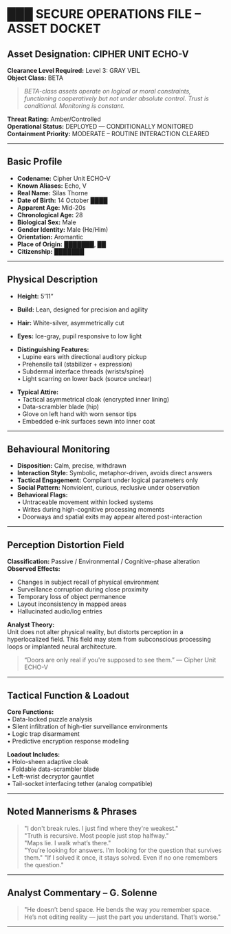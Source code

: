 
# ███ SECURE OPERATIONS FILE – ASSET DOCKET

## Asset Designation: CIPHER UNIT ECHO-V  
**Clearance Level Required:** Level 3: GRAY VEIL  
**Object Class:** BETA  
> *BETA-class assets operate on logical or moral constraints, functioning cooperatively but not under absolute control. Trust is conditional. Monitoring is constant.*

**Threat Rating:** Amber/Controlled  
**Operational Status:** DEPLOYED — CONDITIONALLY MONITORED  
**Containment Priority:** MODERATE – ROUTINE INTERACTION CLEARED  

---

## Basic Profile

- **Codename:** Cipher Unit ECHO-V  
- **Known Aliases:** Echo, V
- **Real Name:** Silas Thorne
- **Date of Birth:** 14 October ████  
- **Apparent Age:** Mid-20s  
- **Chronological Age:** 28  
- **Biological Sex:** Male  
- **Gender Identity:** Male (He/Him) 
- **Orientation:** Aromantic  
- **Place of Origin:** ███████, ██ 
- **Citizenship:**  ███████  

---

## Physical Description

- **Height:** 5’11”  
- **Build:** Lean, designed for precision and agility  
- **Hair:** White-silver, asymmetrically cut  
- **Eyes:** Ice-gray, pupil responsive to low light  
- **Distinguishing Features:**  
  • Lupine ears with directional auditory pickup  
  • Prehensile tail (stabilizer + expression)  
  • Subdermal interface threads (wrists/spine)  
  • Light scarring on lower back (source unclear)

- **Typical Attire:**  
  • Tactical asymmetrical cloak (encrypted inner lining)  
  • Data-scrambler blade (hip)  
  • Glove on left hand with worn sensor tips  
  • Embedded e-ink surfaces sewn into inner coat

---

## Behavioural Monitoring

- **Disposition:** Calm, precise, withdrawn  
- **Interaction Style:** Symbolic, metaphor-driven, avoids direct answers  
- **Tactical Engagement:** Compliant under logical parameters only  
- **Social Pattern:** Nonviolent, curious, reclusive under observation  
- **Behavioral Flags:**  
  • Untraceable movement within locked systems  
  • Writes during high-cognitive processing moments  
  • Doorways and spatial exits may appear altered post-interaction  

---

## Perception Distortion Field

**Classification:** Passive / Environmental / Cognitive-phase alteration  
**Observed Effects:**  
- Changes in subject recall of physical environment  
- Surveillance corruption during close proximity  
- Temporary loss of object permanence  
- Layout inconsistency in mapped areas  
- Hallucinated audio/log entries

**Analyst Theory:**  
Unit does not alter physical reality, but distorts perception in a hyperlocalized field. This field may stem from subconscious processing loops or implanted neural architecture.

> “Doors are only real if you're supposed to see them.” — Cipher Unit ECHO-V  

---

## Tactical Function & Loadout

**Core Functions:**  
• Data-locked puzzle analysis  
• Silent infiltration of high-tier surveillance environments  
• Logic trap disarmament  
• Predictive encryption response modeling

**Loadout Includes:**  
• Holo-sheen adaptive cloak  
• Foldable data-scrambler blade  
• Left-wrist decryptor gauntlet  
• Tail-socket interfacing tether (analog compatible)

---

## Noted Mannerisms & Phrases  

> "I don't break rules. I just find where they're weakest."  
> "Truth is recursive. Most people just stop halfway."  
> "Maps lie. I walk what’s there."  
> "You’re looking for answers. I’m looking for the question that survives them."
> "If I solved it once, it stays solved. Even if no one remembers the question."

---

## Analyst Commentary – G. Solenne  
> "He doesn’t bend space. He bends the way *you* remember space. He’s not editing reality — just the part you understand. That’s worse."

---


  

